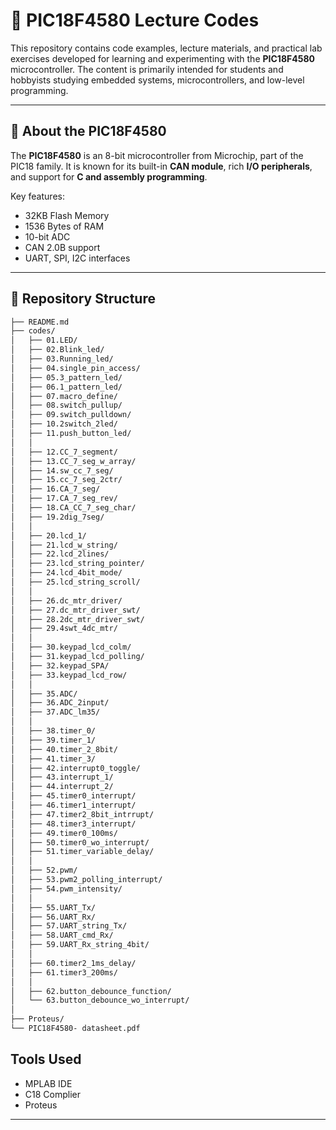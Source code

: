 # 📘 PIC18F4580 Lecture Codes

This repository contains code examples, lecture materials, and practical lab exercises developed for learning and experimenting with the **PIC18F4580** microcontroller. The content is primarily intended for students and hobbyists studying embedded systems, microcontrollers, and low-level programming.

---

## 🧠 About the PIC18F4580

The **PIC18F4580** is an 8-bit microcontroller from Microchip, part of the PIC18 family. It is known for its built-in **CAN module**, rich **I/O peripherals**, and support for **C and assembly programming**.

Key features:
- 32KB Flash Memory
- 1536 Bytes of RAM
- 10-bit ADC
- CAN 2.0B support
- UART, SPI, I2C interfaces

---

## 📁 Repository Structure

```bash
├── README.md
├── codes/
│   ├── 01.LED/
│   ├── 02.Blink_led/
│   ├── 03.Running_led/
│   ├── 04.single_pin_access/
│   ├── 05.3_pattern_led/
│   ├── 06.1_pattern_led/
│   ├── 07.macro_define/
│   ├── 08.switch_pullup/
│   ├── 09.switch_pulldown/
│   ├── 10.2switch_2led/
│   ├── 11.push_button_led/
│   │
│   ├── 12.CC_7_segment/
│   ├── 13.CC_7_seg_w_array/
│   ├── 14.sw_cc_7_seg/
│   ├── 15.cc_7_seg_2ctr/
│   ├── 16.CA_7_seg/
│   ├── 17.CA_7_seg_rev/
│   ├── 18.CA_CC_7_seg_char/
│   ├── 19.2dig_7seg/
│   │
│   ├── 20.lcd_1/
│   ├── 21.lcd_w_string/
│   ├── 22.lcd_2lines/
│   ├── 23.lcd_string_pointer/
│   ├── 24.lcd_4bit_mode/
│   ├── 25.lcd_string_scroll/
│   │
│   ├── 26.dc_mtr_driver/
│   ├── 27.dc_mtr_driver_swt/
│   ├── 28.2dc_mtr_driver_swt/
│   ├── 29.4swt_4dc_mtr/
│   │
│   ├── 30.keypad_lcd_colm/
│   ├── 31.keypad_lcd_polling/
│   ├── 32.keypad_SPA/
│   ├── 33.keypad_lcd_row/
│   │
│   ├── 35.ADC/
│   ├── 36.ADC_2input/
│   ├── 37.ADC_lm35/
│   │
│   ├── 38.timer_0/
│   ├── 39.timer_1/
│   ├── 40.timer_2_8bit/
│   ├── 41.timer_3/
│   ├── 42.interrupt0_toggle/
│   ├── 43.interrupt_1/
│   ├── 44.interrupt_2/
│   ├── 45.timer0_interrupt/
│   ├── 46.timer1_interrupt/
│   ├── 47.timer2_8bit_intrrupt/
│   ├── 48.timer3_interrupt/
│   ├── 49.timer0_100ms/
│   ├── 50.timer0_wo_interrupt/
│   ├── 51.timer_variable_delay/
│   │
│   ├── 52.pwm/
│   ├── 53.pwm2_polling_interrupt/
│   ├── 54.pwm_intensity/
│   │
│   ├── 55.UART_Tx/
│   ├── 56.UART_Rx/
│   ├── 57.UART_string_Tx/
│   ├── 58.UART_cmd_Rx/
│   ├── 59.UART_Rx_string_4bit/
│   │
│   ├── 60.timer2_1ms_delay/
│   ├── 61.timer3_200ms/
│   │
│   ├── 62.button_debounce_function/
│   └── 63.button_debounce_wo_interrupt/
│
├── Proteus/
└── PIC18F4580- datasheet.pdf
```

## Tools Used
- MPLAB IDE  
- C18 Complier  
- Proteus
---
